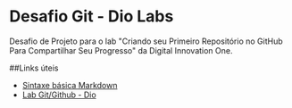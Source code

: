 # Desafio Git - Dio Labs
Desafio de Projeto para o lab "Criando seu Primeiro Repositório no GitHub Para Compartilhar Seu Progresso" da Digital Innovation One.

##Links úteis

* [Sintaxe básica Markdown](https://www.markdownguide.org/basic-syntax/)
* [Lab Git/Github - Dio](https://web.digitalinnovation.one/lab/criando-seu-primeiro-repositorio-no-github-para-compartilhar-seu-progresso)
